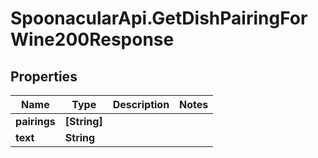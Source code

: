 # SpoonacularApi.GetDishPairingForWine200Response

## Properties

Name | Type | Description | Notes
------------ | ------------- | ------------- | -------------
**pairings** | **[String]** |  | 
**text** | **String** |  | 


